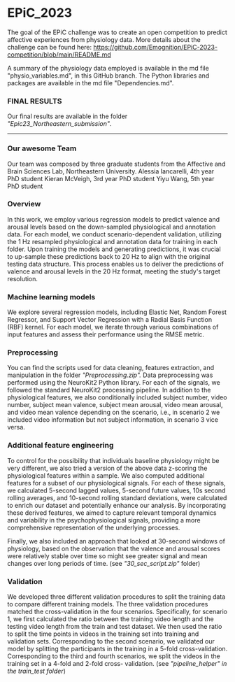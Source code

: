 # EPiC_2023

The goal of the EPiC challenge was to create an open
competition to predict affective experiences from physiology
data. More details about the challenge can be found here: https://github.com/Emognition/EPiC-2023-competition/blob/main/README.md

A summary of the physiology data employed is available in the md file "physio_variables.md", in this GitHub branch.
The Python libraries and packages are available in the md file "Dependencies.md".

### FINAL RESULTS
Our final results are available in the folder *"Epic23_Northeastern_submission"*.

--------

### Our awesome Team
Our team was composed by three graduate students from the Affective and Brain Sciences Lab, Northeastern University.
Alessia Iancarelli, 4th year PhD student
Kieran McVeigh, 3rd year PhD student
Yiyu Wang, 5th year PhD student

### Overview
In this work, we employ various regression models to predict
valence and arousal levels based on the down-sampled
physiological and annotation data. For each model, we
conduct scenario-dependent validation, utilizing the 1 Hz
resampled physiological and annotation data for training in
each folder.
Upon training the models and generating predictions, it was
crucial to up-sample these predictions back to 20 Hz to align
with the original testing data structure. This process enables
us to deliver the predictions of valence and arousal levels in
the 20 Hz format, meeting the study's target resolution.

### Machine learning models
We explore several regression models, including Elastic Net,
Random Forest Regressor, and Support Vector Regression
with a Radial Basis Function (RBF) kernel. For each model,
we iterate through various combinations of input features and
assess their performance using the RMSE metric.

### Preprocessing
You can find the scripts used for data cleaning, features extraction, and manipulation in the folder *"Preprocessing.zip".*
Data preprocessing was performed using the NeuroKit2
Python library. For each of the signals, we followed the
standard NeuroKit2 processing pipeline.
In addition to the physiological features, we also
conditionally included subject number, video number,
subject mean valence, subject mean arousal, video mean
arousal, and video mean valence depending on the scenario,
i.e., in scenario 2 we included video information but not
subject information, in scenario 3 vice versa.

### Additional feature engineering 
To control for the possibility that individuals baseline
physiology might be very different, we also
tried a version of the above data z-scoring the physiological
features within a sample.
 We also computed additional features for a subset of our physiological signals. 
 For each of these signals, we calculated 5-second lagged
values, 5-second future values, 10s second rolling averages,
and 10-second rolling standard deviations, were calculated to
enrich our dataset and potentially enhance our analysis. By
incorporating these derived features, we aimed to capture
relevant temporal dynamics and variability in the
psychophysiological signals, providing a more
comprehensive representation of the underlying processes.

Finally, we also included an approach that looked at
30-second windows of physiology, based on the observation
that the valence and arousal scores were relatively stable over
time so might see greater signal and mean changes over long
periods of time. (see *"30_sec_script.zip"* folder)

### Validation
We developed three different validation procedures to
split the training data to compare different training models.
The three validation procedures matched the cross-validation
in the four scenarios. Specifically, for scenario 1, we first
calculated the ratio between the training video length and the
testing video length from the train and test dataset. We then
used the ratio to split the time points in videos in the training
set into training and validation sets. Corresponding to the
second scenario, we validated our model by splitting the
participants in the training in a 5-fold cross-validation.
Corresponding to the third and fourth scenarios, we split the
videos in the training set in a 4-fold and 2-fold cross-
validation. (see *"pipeline_helper" in the train_test folder*)
